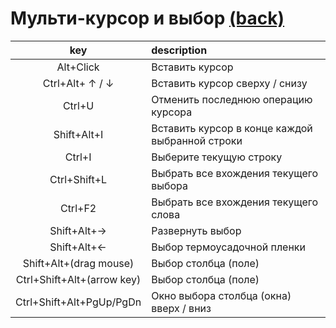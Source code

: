 # Мульти-курсор и выбор [(back)](../readme.md)

| key | description |
| :-: | :-- |
| Alt+Click | Вставить курсор |
| Ctrl+Alt+ ↑ / ↓ | Вставить курсор сверху / снизу |
| Ctrl+U | Отменить последнюю операцию курсора |
| Shift+Alt+I | Вставить курсор в конце каждой выбранной строки |
| Ctrl+I | Выберите текущую строку |
| Ctrl+Shift+L | Выбрать все вхождения текущего выбора |
| Ctrl+F2 | Выбрать все вхождения текущего слова |
| Shift+Alt+→ | Развернуть выбор |
| Shift+Alt+← | Выбор термоусадочной пленки |
| Shift+Alt+(drag mouse) | Выбор столбца (поле) |
| Ctrl+Shift+Alt+(arrow key) | Выбор столбца (поле) |
| Ctrl+Shift+Alt+PgUp/PgDn | Окно выбора столбца (окна) вверх / вниз |
